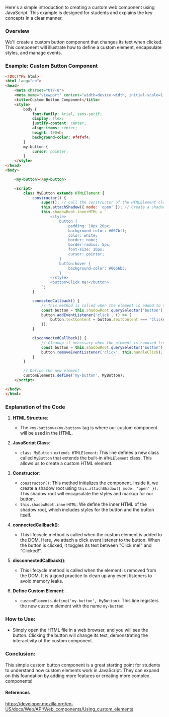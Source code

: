Here's a simple introduction to creating a custom web component using JavaScript. This example is designed for students and explains the key concepts in a clear manner.

### Overview
We'll create a custom button component that changes its text when clicked. This component will illustrate how to define a custom element, encapsulate styles, and manage events.

### Example: Custom Button Component

```html
<!DOCTYPE html>
<html lang="en">
<head>
    <meta charset="UTF-8">
    <meta name="viewport" content="width=device-width, initial-scale=1.0">
    <title>Custom Button Component</title>
    <style>
        body {
            font-family: Arial, sans-serif;
            display: flex;
            justify-content: center;
            align-items: center;
            height: 100vh;
            background-color: #f4f4f4;
        }
        my-button {
            cursor: pointer;
        }
    </style>
</head>
<body>

    <my-button></my-button>

    <script>
        class MyButton extends HTMLElement {
            constructor() {
                super(); // Call the constructor of the HTMLElement class
                this.attachShadow({ mode: 'open' }); // Create a shadow root
                this.shadowRoot.innerHTML = `
                    <style>
                        button {
                            padding: 10px 20px;
                            background-color: #007bff;
                            color: white;
                            border: none;
                            border-radius: 5px;
                            font-size: 16px;
                            cursor: pointer;
                        }
                        button:hover {
                            background-color: #0056b3;
                        }
                    </style>
                    <button>Click me!</button>
                `;
            }

            connectedCallback() {
                // This method is called when the element is added to the DOM
                const button = this.shadowRoot.querySelector('button');
                button.addEventListener('click', () => {
                    button.textContent = button.textContent === 'Clicked!' ? 'Click me!' : 'Clicked!';
                });
            }

            disconnectedCallback() {
                // Cleanup if necessary when the element is removed from the DOM
                const button = this.shadowRoot.querySelector('button');
                button.removeEventListener('click', this.handleClick);
            }
        }

        // Define the new element
        customElements.define('my-button', MyButton);
    </script>

</body>
</html>
```

### Explanation of the Code

1. **HTML Structure**:
   - The `<my-button></my-button>` tag is where our custom component will be used in the HTML.

2. **JavaScript Class**:
   - `class MyButton extends HTMLElement`: This line defines a new class called `MyButton` that extends the built-in `HTMLElement` class. This allows us to create a custom HTML element.
   
3. **Constructor**:
   - `constructor()`: This method initializes the component. Inside it, we create a shadow root using `this.attachShadow({ mode: 'open' })`. This shadow root will encapsulate the styles and markup for our button.
   - `this.shadowRoot.innerHTML`: We define the inner HTML of the shadow root, which includes styles for the button and the button itself.

4. **connectedCallback()**:
   - This lifecycle method is called when the custom element is added to the DOM. Here, we attach a click event listener to the button. When the button is clicked, it toggles its text between "Click me!" and "Clicked!".

5. **disconnectedCallback()**:
   - This lifecycle method is called when the element is removed from the DOM. It is a good practice to clean up any event listeners to avoid memory leaks.

6. **Define Custom Element**:
   - `customElements.define('my-button', MyButton)`: This line registers the new custom element with the name `my-button`. 

### How to Use:
- Simply open the HTML file in a web browser, and you will see the button. Clicking the button will change its text, demonstrating the interactivity of the custom component.

### Conclusion:
This simple custom button component is a great starting point for students to understand how custom elements work in JavaScript. They can expand on this foundation by adding more features or  creating more complex components!


#### References

https://developer.mozilla.org/en-US/docs/Web/API/Web_components/Using_custom_elements
